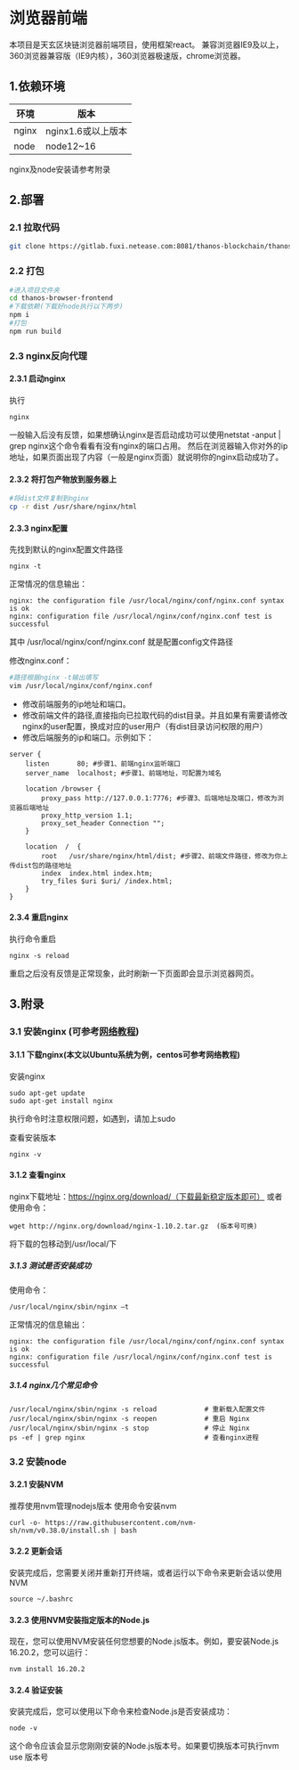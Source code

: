 # 浏览器前端

本项目是天玄区块链浏览器前端项目，使用框架react。
兼容浏览器IE9及以上，360浏览器兼容版（IE9内核），360浏览器极速版，chrome浏览器。

## 1.依赖环境

| 环境 | 版本|
| --- | --- |
| nginx |nginx1.6或以上版本  |
| node |node12~16  |

nginx及node安装请参考附录

## 2.部署



### 2.1 拉取代码

```sh
git clone https://gitlab.fuxi.netease.com:8081/thanos-blockchain/thanos-browser-frontend.git
```

### 2.2 打包

```sh
#进入项目文件夹
cd thanos-browser-frontend
#下载依赖(下载好node执行以下两步)
npm i
#打包
npm run build
```

### 2.3 nginx反向代理

#### 2.3.1 启动nginx

执行
```
nginx
```
一般输入后没有反馈，如果想确认nginx是否启动成功可以使用netstat -anput | grep nginx这个命令看看有没有nginx的端口占用。
然后在浏览器输入你对外的ip地址，如果页面出现了内容（一般是nginx页面）就说明你的nginx启动成功了。

#### 2.3.2 将打包产物放到服务器上

```sh
#将dist文件复制到nginx
cp -r dist /usr/share/nginx/html
```
#### 2.3.3 nginx配置

先找到默认的nginx配置文件路径
```
nginx -t
```
正常情况的信息输出：

```
nginx: the configuration file /usr/local/nginx/conf/nginx.conf syntax is ok
nginx: configuration file /usr/local/nginx/conf/nginx.conf test is successful
```
其中 /usr/local/nginx/conf/nginx.conf 就是配置config文件路径

修改nginx.conf：

```sh
#路径根据nginx -t输出填写
vim /usr/local/nginx/conf/nginx.conf
```

* 修改前端服务的ip地址和端口。
* 修改前端文件的路径,直接指向已拉取代码的dist目录。并且如果有需要请修改nginx的user配置，换成对应的user用户（有dist目录访问权限的用户）
* 修改后端服务的ip和端口。示例如下：

```
server {
    listen       80; #步骤1、前端nginx监听端口
    server_name  localhost; #步骤1、前端地址，可配置为域名
    
    location /browser {
        proxy_pass http://127.0.0.1:7776; #步骤3、后端地址及端口，修改为浏览器后端地址
        proxy_http_version 1.1;
        proxy_set_header Connection "";
    }

    location  /  {
        root   /usr/share/nginx/html/dist; #步骤2、前端文件路径，修改为你上传dist包的路径地址
        index  index.html index.htm;
        try_files $uri $uri/ /index.html;    
    }
}
```
#### 2.3.4 重启nginx

执行命令重启

```
nginx -s reload
```

重启之后没有反馈是正常现象，此时刷新一下页面即会显示浏览器网页。

## 3.附录

### 3.1 安装nginx (可参考[网络教程](https://https://www.runoob.com/linux/nginx-install-setup.html))

#### 3.1.1 下载nginx(本文以Ubuntu系统为例，centos可参考网络教程)

安装nginx

```
sudo apt-get update
sudo apt-get install nginx
```

执行命令时注意权限问题，如遇到，请加上sudo

查看安装版本

```
nginx -v
```

#### 3.1.2  查看nginx

nginx下载地址：https://nginx.org/download/（下载最新稳定版本即可） 或者使用命令：

```
wget http://nginx.org/download/nginx-1.10.2.tar.gz  (版本号可换)
```

将下载的包移动到/usr/local/下

##### 3.1.3 测试是否安装成功

使用命令：

```
/usr/local/nginx/sbin/nginx –t
```

正常情况的信息输出：

```
nginx: the configuration file /usr/local/nginx/conf/nginx.conf syntax is ok
nginx: configuration file /usr/local/nginx/conf/nginx.conf test is successful
```

##### 3.1.4 nginx几个常见命令

```
/usr/local/nginx/sbin/nginx -s reload            # 重新载入配置文件
/usr/local/nginx/sbin/nginx -s reopen            # 重启 Nginx
/usr/local/nginx/sbin/nginx -s stop              # 停止 Nginx
ps -ef | grep nginx                              # 查看nginx进程

```

### 3.2 安装node
#### 3.2.1 安装NVM
推荐使用nvm管理nodejs版本
使用命令安装nvm

```
curl -o- https://raw.githubusercontent.com/nvm-sh/nvm/v0.38.0/install.sh | bash
```

#### 3.2.2 更新会话
安装完成后，您需要关闭并重新打开终端，或者运行以下命令来更新会话以使用NVM
```
source ~/.bashrc
```
#### 3.2.3 使用NVM安装指定版本的Node.js
现在，您可以使用NVM安装任何您想要的Node.js版本。例如，要安装Node.js 16.20.2，您可以运行：
```
nvm install 16.20.2
```
#### 3.2.4 验证安装
安装完成后，您可以使用以下命令来检查Node.js是否安装成功：
```
node -v
```
这个命令应该会显示您刚刚安装的Node.js版本号。如果要切换版本可执行nvm use 版本号